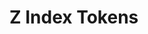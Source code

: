 <script setup>
  import * as tokens from 'https://cdn.jsdelivr.net/npm/olympus-ds-design-tokens@0.0.8/lib/zIndex.js'
  const types = [''];
</script>

# Z Index Tokens

<TokenView 
  v-for="(type, index) in types" 
  category="zIndex" 
  orderBy="valueWithoutUnit"
  hide-preview="true"
  :tokens="tokens"
  :key="index" 
  :type="type" 
/>
